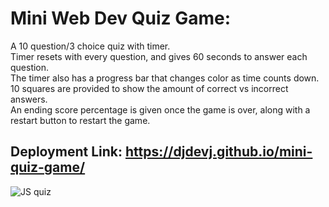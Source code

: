 # Mini Web Dev Quiz Game:
A 10 question/3 choice quiz with timer.<br>
Timer resets with every question, and gives 60 seconds to answer each question.<br>
The timer also has a progress bar that changes color as time counts down.<br>
10 squares are provided to show the amount of correct vs incorrect answers.<br>
An ending score percentage is given once the game is over, along with a restart button to restart the game.<br>
## Deployment Link: https://djdevj.github.io/mini-quiz-game/
![JS quiz](https://user-images.githubusercontent.com/120237391/210955616-b55561e1-f533-4215-909f-f91bc140b34f.png)

